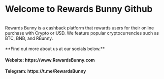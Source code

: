 <h1>Welcome to Rewards Bunny Github</h1>
<br>Rewards Bunny is a cashback platform that rewards users for their online purchase with Crypto or USD.
We feature popular cryptocurrencies such as BTC, BNB, and RBunny.
<br><br>
**Find out more about us at our socials below.**
<h4>Website: https://www.RewardsBunny.com</h4>
<h4>Telegram: https://t.me/RewardsBunny</h4>
<br>

